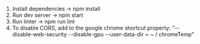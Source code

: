 1. Install dependencies -> npm install
2. Run dev server -> npm start
3. Run linter -> npm run lint
4. To disable CORS, add to the google chrome shortcut property: "--disable-web-security --disable-gpu --user-data-dir = ~ / chromeTemp"
